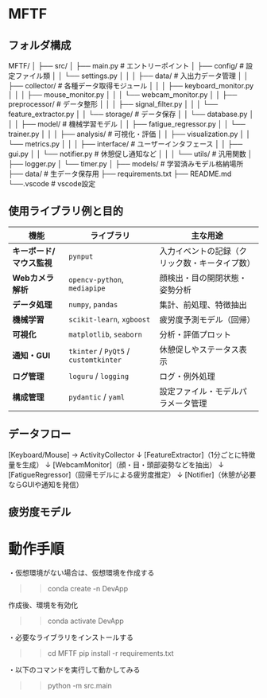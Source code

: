 # MFTF

## フォルダ構成
MFTF/
│
├── src/
│   ├── main.py                # エントリーポイント
│   ├── config/                # 設定ファイル類
│   │   └── settings.py
│   │
│   ├── data/                  # 入出力データ管理
│   │   ├── collector/         # 各種データ取得モジュール
│   │   │   ├── keyboard_monitor.py
│   │   │   ├── mouse_monitor.py
│   │   │   └── webcam_monitor.py
│   │   ├── preprocessor/      # データ整形
│   │   │   ├── signal_filter.py
│   │   │   └── feature_extractor.py
│   │   └── storage/           # データ保存
│   │       └── database.py
│   │
│   ├── model/                 # 機械学習モデル
│   │   ├── fatigue_regressor.py
│   │   └── trainer.py
│   │
│   ├── analysis/              # 可視化・評価
│   │   ├── visualization.py
│   │   └── metrics.py
│   │
│   ├── interface/             # ユーザーインタフェース
│   │   ├── gui.py
│   │   └── notifier.py        # 休憩促し通知など
│   │
│   └── utils/                 # 汎用関数
│       ├── logger.py
│       └── timer.py
│
├── models/                    # 学習済みモデル格納場所
├── data/                      # 生データ保存用
├── requirements.txt
├── README.md
└──.vscode                     # vscode設定

## 使用ライブラリ例と目的
| 機能              | ライブラリ                                 | 主な用途                    |
| --------------- | ------------------------------------- | ----------------------- |
| **キーボード/マウス監視** | `pynput`                              | 入力イベントの記録（クリック数・キータイプ数） |
| **Webカメラ解析**    | `opencv-python`, `mediapipe`          | 顔検出・目の開閉状態・姿勢分析         |
| **データ処理**       | `numpy`, `pandas`                     | 集計、前処理、特徴抽出             |
| **機械学習**        | `scikit-learn`, `xgboost`             | 疲労度予測モデル（回帰）            |
| **可視化**         | `matplotlib`, `seaborn`               | 分析・評価プロット               |
| **通知・GUI**      | `tkinter` / `PyQt5` / `customtkinter` | 休憩促しやステータス表示            |
| **ログ管理**        | `loguru` / `logging`                  | ログ・例外処理                 |
| **構成管理**        | `pydantic` / `yaml`                   | 設定ファイル・モデルパラメータ管理       |

## データフロー
[Keyboard/Mouse] → ActivityCollector
        ↓
   [FeatureExtractor]（1分ごとに特徴量を生成）
        ↓
   [WebcamMonitor]（顔・目・頭部姿勢などを抽出）
        ↓
   [FatigueRegressor]（回帰モデルによる疲労度推定）
        ↓
   [Notifier]（休憩が必要ならGUIや通知を発信）

## 疲労度モデル

# 動作手順
・仮想環境がない場合は、仮想環境を作成する
>> conda create -n DevApp

作成後、環境を有効化
>> conda activate DevApp

・必要なライブラリをインストールする
>> cd MFTF
>> pip install -r requirements.txt

・以下のコマンドを実行して動かしてみる
>> python -m src.main